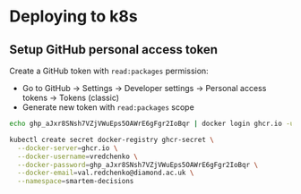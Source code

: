 # Deploying to k8s

## Setup GitHub personal access token

Create a GitHub token with `read:packages` permission:

- Go to GitHub → Settings → Developer settings → Personal access tokens → Tokens (classic)
- Generate new token with `read:packages` scope

```bash
echo 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 | docker login ghcr.io -u vredchenko --password-stdin
```

```bash
kubectl create secret docker-registry ghcr-secret \
  --docker-server=ghcr.io \
  --docker-username=vredchenko \
  --docker-password=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 \
  --docker-email=val.redchenko@diamond.ac.uk \
  --namespace=smartem-decisions
```
